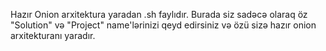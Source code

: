 Hazır Onion arxitektura yaradan .sh faylıdır. Burada siz sadəcə olaraq öz "Solution" və "Project" name'lərinizi qeyd edirsiniz və özü sizə hazır onion arxitekturanı yaradır.
